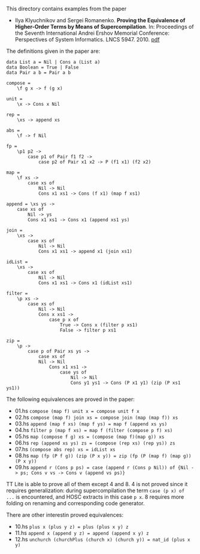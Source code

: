 This directory contains examples from the paper

* Ilya Klyuchnikov and Sergei Romanenko.
**Proving the Equivalence of Higher-Order Terms by Means of Supercompilation**.
In: Proceedings of the Seventh International Andrei Ershov Memorial Conference: Perspectives of System Informatics.
LNCS 5947. 2010. [pdf](http://hosc.googlecode.com/files/Klyuchnikov__Romanenko_Proving_the_Equivalence_of_Higher_Order_Terms_by_Means_of_Supercompilation.pdf)

The definitions given in the paper are:

    data List a = Nil | Cons a (List a)
    data Boolean = True | False
    data Pair a b = Pair a b

    compose =
        \f g x -> f (g x)

    unit =
        \x -> Cons x Nil

    rep =
        \xs -> append xs

    abs =
        \f -> f Nil
	
    fp =
        \p1 p2 ->
            case p1 of Pair f1 f2 ->
                case p2 of Pair x1 x2 -> P (f1 x1) (f2 x2)

    map =
        \f xs ->
            case xs of
                Nil -> Nil
                Cons x1 xs1 -> Cons (f x1) (map f xs1)

    append = \xs ys ->
        case xs of
            Nil -> ys
            Cons x1 xs1 -> Cons x1 (append xs1 ys)

    join =
        \xs ->
            case xs of
                Nil -> Nil
                Cons x1 xs1 -> append x1 (join xs1)

    idList =
        \xs ->
            case xs of
                Nil -> Nil
                Cons x1 xs1 -> Cons x1 (idList xs1)

    filter =
        \p xs ->
            case xs of
                Nil -> Nil
                Cons x xs1 ->
                    case p x of
                        True -> Cons x (filter p xs1)
                        False -> filter p xs1

    zip =
		\p -> 
            case p of Pair xs ys ->
                case xs of
                Nil -> Nil
                    Cons x1 xs1 ->
                        case ys of
                            Nil -> Nil
                            Cons y1 ys1 -> Cons (P x1 y1) (zip (P xs1 ys1))
                      		
The following equivalences are proved in the paper:

* 01.hs `compose (map f) unit x = compose unit f x`
* 02.hs `compose (map f) join xs = compose join (map (map f)) xs`
* 03.hs `append (map f xs) (map f ys) = map f (append xs ys)`
* 04.hs `filter p (map f xs) = map f (filter (compose p f) xs)`
* 05.hs `map (compose f g) xs = (compose (map f)(map g)) xs`
* 06.hs `rep (append xs ys) zs = (compose (rep xs) (rep ys)) zs`
* 07.hs `(compose abs rep) xs = idList xs`
* 08.hs `map (fp (P f g)) (zip (P x y)) = zip (fp (P (map f) (map g)) (P x y))`
* 09.hs `append r (Cons p ps) = case (append r (Cons p Nil)) of {Nil -> ps; Cons v vs -> Cons v (append vs ps)}`

TT Lite is able to prove all of them except 4 and 8. 4 is not proved since it requires generalization:
during supercompilation the term `case (p x) of ...` is encountered, and HOSC extracts in this case `p x`.
8 requires more folding on renaming and corresponding code generator.

There are other interestin proved equivalences:

* 10.hs `plus x (plus y z) = plus (plus x y) z`
* 11.hs `append x (append y z) = append (append x y) z`
* 12.hs `unchurch (churchPlus (church x) (church y)) = nat_id (plus x y)`


